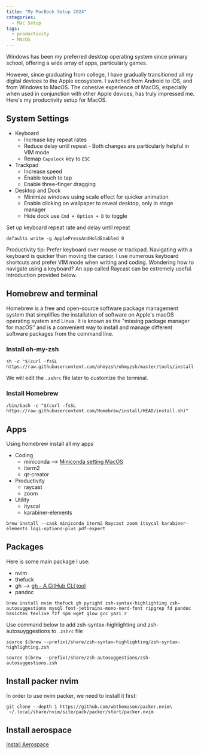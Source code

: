 ```yaml
---
title: "My MacBook Setup 2024" 
categories:
  - Mac Setup
tags:
  - productivity
  - MacOS
---
```


Windows has been my preferred desktop operating system since primary school, offering a wide array of apps, particularly games.

However, since graduating from college, I have gradually transitioned all my digital devices to the Apple ecosystem. I switched from Android to iOS, and from Windows to MacOS. The cohesive experience of MacOS, especially when used in conjunction with other Apple devices, has truly impressed me. Here's my productivity setup for MacOS.

## System Settings

- Keyboard
    - Increase key repeat rates
    - Reduce delay until repeat - Both changes are particularly helpful in VIM mode
    - Remap `Capslock` key to `ESC`
- Trackpad
    - Increase speed
    - Enable touch to tap
    - Enable three-finger dragging
- Desktop and Dock
    - Minimize windows using scale effect for quicker animation
    - Enable clicking on wallpaper to reveal desktop, only in stage manager
    - Hide dock use `Cmd + Option + D` to toggle

Set up keyboard repeat rate and delay until repeat

```shell
defaults write -g ApplePressAndHoldEnabled 0
```

Productivity tip: Prefer keyboard over mouse or trackpad. Navigating with a keyboard is quicker than moving the cursor. I use numerous keyboard shortcuts and prefer VIM mode when writing and coding. Wondering how to navigate using a keyboard? An app called Raycast can be extremely useful. Introduction provided below.

## Homebrew and terminal

Homebrew is a free and open-source software package management system that simplifies the installation of software on Apple's macOS operating system and Linux. It is known as the "missing package manager for macOS" and is a convenient way to install and manage different software packages from the command line.

### Install oh-my-zsh

```shell
sh -c "$(curl -fsSL https://raw.githubusercontent.com/ohmyzsh/ohmyzsh/master/tools/install.sh)"
```

We will edit the `.zshrc` file later to customize the terminal.

### Install Homebrew

```shell
/bin/bash -c "$(curl -fsSL https://raw.githubusercontent.com/Homebrew/install/HEAD/install.sh)"
```


## Apps

Using homebrew install all my apps

- Coding
  - miniconda --> [Miniconda setting MacOS](https://bagelquant.github.io/mac%20setup/miniconda-setting-macos/)
  - iterm2
  - qt-creator
- Productivity
  - raycast
  - zoom
- Utility
  - ityscal
  - karabiner-elements

```shell
brew install --cask miniconda iterm2 Raycast zoom itsycal karabiner-elements logi-options-plus pdf-expert
```

## Packages

Here is some main package I use:

- nvim 
- thefuck
- gh --> [gh - A GitHub CLI tool](https://bagelquant.github.io/mac%20setup/gh-github-cli-tool/)
- pandoc

```shell
brew install nvim thefuck gh pyright zsh-syntax-highlighting zsh-autosuggestions mysql font-jetbrains-mono-nerd-font ripgrep fd pandoc basictex texlive fzf npm wget glow gcc yazi r
```

Use command below to add zsh-syntax-highlighting and zsh-autosuyggestions to `.zshrc` file

```shell
source $(brew --prefix)/share/zsh-syntax-highlighting/zsh-syntax-highlighting.zsh
```

```shell
source $(brew --prefix)/share/zsh-autosuggestions/zsh-autosuggestions.zsh
```

## Install packer nvim

In order to use nvim packer, we need to install it first:

```shell
git clone --depth 1 https://github.com/wbthomason/packer.nvim\
 ~/.local/share/nvim/site/pack/packer/start/packer.nvim
```

## Install aerospace

[Install Aerospace](https://bagelquant.github.io/mac%20setup/aerospace-window-management/)

